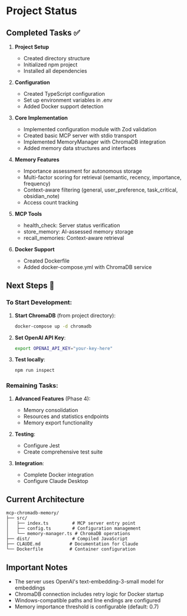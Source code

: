 # Project Status

## Completed Tasks ✅

1. **Project Setup**
   - Created directory structure
   - Initialized npm project
   - Installed all dependencies

2. **Configuration**
   - Created TypeScript configuration
   - Set up environment variables in .env
   - Added Docker support detection

3. **Core Implementation**
   - Implemented configuration module with Zod validation
   - Created basic MCP server with stdio transport
   - Implemented MemoryManager with ChromaDB integration
   - Added memory data structures and interfaces

4. **Memory Features**
   - Importance assessment for autonomous storage
   - Multi-factor scoring for retrieval (semantic, recency, importance, frequency)
   - Context-aware filtering (general, user_preference, task_critical, obsidian_note)
   - Access count tracking

5. **MCP Tools**
   - health_check: Server status verification
   - store_memory: AI-assessed memory storage
   - recall_memories: Context-aware retrieval

6. **Docker Support**
   - Created Dockerfile
   - Added docker-compose.yml with ChromaDB service

## Next Steps 🚀

### To Start Development:

1. **Start ChromaDB** (from project directory):
   ```bash
   docker-compose up -d chromadb
   ```

2. **Set OpenAI API Key**:
   ```bash
   export OPENAI_API_KEY="your-key-here"
   ```

3. **Test locally**:
   ```bash
   npm run inspect
   ```

### Remaining Tasks:

1. **Advanced Features** (Phase 4):
   - Memory consolidation
   - Resources and statistics endpoints
   - Memory export functionality

2. **Testing**:
   - Configure Jest
   - Create comprehensive test suite

3. **Integration**:
   - Complete Docker integration
   - Configure Claude Desktop

## Current Architecture

```
mcp-chromadb-memory/
├── src/
│   ├── index.ts         # MCP server entry point
│   ├── config.ts        # Configuration management
│   └── memory-manager.ts # ChromaDB operations
├── dist/                # Compiled JavaScript
├── CLAUDE.md           # Documentation for Claude
└── Dockerfile          # Container configuration
```

## Important Notes

- The server uses OpenAI's text-embedding-3-small model for embeddings
- ChromaDB connection includes retry logic for Docker startup
- Windows-compatible paths and line endings are configured
- Memory importance threshold is configurable (default: 0.7)